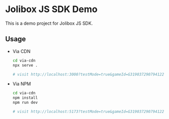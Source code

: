 # Jolibox JS SDK Demo

This is a demo project for Jolibox JS SDK.

## Usage

- Via CDN

  ```bash
  cd via-cdn
  npx serve .

  # visit http://localhost:3000?testMode=true&gameId=G31903729079412278950430008822
  ```

- Via NPM

  ```bash
  cd via-cdn
  npm install
  npm run dev

  # visit http://localhost:5173?testMode=true&gameId=G31903729079412278950430008822
  ```